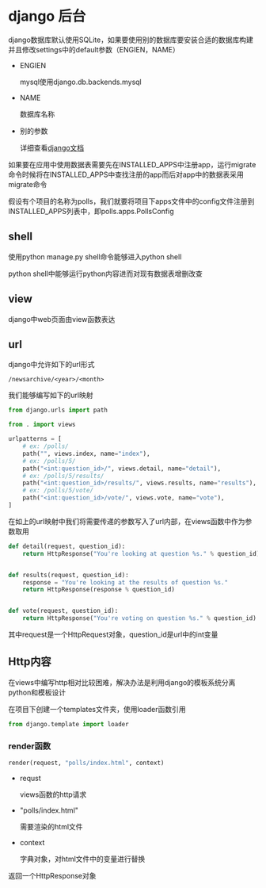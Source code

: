 # django 后台

django数据库默认使用SQLite，如果要使用别的数据库要安装合适的数据库构建并且修改settings中的default参数（ENGIEN，NAME）

- ENGIEN

  mysql使用django.db.backends.mysql

- NAME

  数据库名称

- 别的参数

  详细查看[django文档](https://docs.djangoproject.com/en/5.0/ref/settings/#std-setting-DATABASES)

如果要在应用中使用数据表需要先在INSTALLED_APPS中注册app，运行migrate命令时候将在INSTALLED_APPS中查找注册的app而后对app中的数据表采用migrate命令

假设有个项目的名称为polls，我们就要将项目下apps文件中的config文件注册到INSTALLED_APPS列表中，即polls.apps.PollsConfig

## shell

使用python manage.py shell命令能够进入python shell

python shell中能够运行python内容进而对现有数据表增删改查

## view

django中web页面由view函数表达

## url

django中允许如下的url形式

```F#
/newsarchive/<year>/<month>
```

我们能够编写如下的url映射

```python
from django.urls import path

from . import views

urlpatterns = [
    # ex: /polls/
    path("", views.index, name="index"),
    # ex: /polls/5/
    path("<int:question_id>/", views.detail, name="detail"),
    # ex: /polls/5/results/
    path("<int:question_id>/results/", views.results, name="results"),
    # ex: /polls/5/vote/
    path("<int:question_id>/vote/", views.vote, name="vote"),
]
```

在如上的url映射中我们将需要传递的参数写入了url内部，在views函数中作为参数取用

```python
def detail(request, question_id):
    return HttpResponse("You're looking at question %s." % question_id)


def results(request, question_id):
    response = "You're looking at the results of question %s."
    return HttpResponse(response % question_id)


def vote(request, question_id):
    return HttpResponse("You're voting on question %s." % question_id)
```

其中request是一个HttpRequest对象，question_id是url中的int变量

## Http内容

在views中编写http相对比较困难，解决办法是利用django的模板系统分离python和模板设计

在项目下创建一个templates文件夹，使用loader函数引用

```python
from django.template import loader
```

### render函数

```python
render(request, "polls/index.html", context)
```

- requst

  views函数的http请求

- "polls/index.html"

  需要渲染的html文件

- context

  字典对象，对html文件中的变量进行替换

返回一个HttpResponse对象